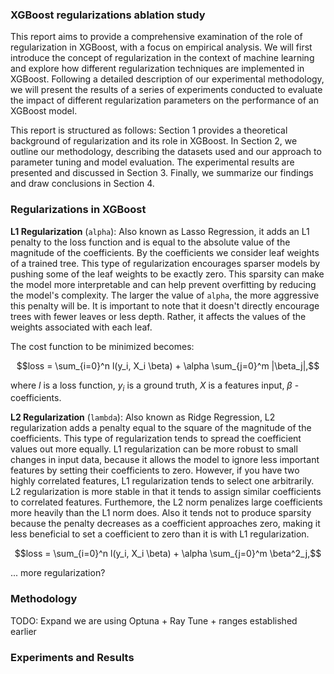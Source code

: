 ### XGBoost regularizations ablation study

This report aims to provide a comprehensive examination of the role of regularization in XGBoost, with a focus on empirical analysis. We will first introduce the concept of 
regularization in the context of machine learning and explore how different regularization techniques are implemented in XGBoost. Following a detailed description of our 
experimental methodology, we will present the results of a series of experiments conducted to evaluate the impact of different regularization parameters on the performance of 
an XGBoost model.

This report is structured as follows: Section 1 provides a theoretical background of regularization and its role in XGBoost. In Section 2, we outline our methodology, describing 
the datasets used and our approach to parameter tuning and model evaluation. The experimental results are presented and discussed in Section 3. Finally, we summarize our findings 
and draw conclusions in Section 4.

### Regularizations in XGBoost

**L1 Regularization** (`alpha`): Also known as Lasso Regression, it adds an L1 penalty to the loss function and is equal to the absolute value of the magnitude of the coefficients. By 
the coefficients we consider leaf weights of a trained tree. This type of regularization encourages sparser models by pushing some of the leaf weights to be exactly zero. This sparsity 
can make the model more interpretable and can help prevent overfitting by reducing the model's complexity. The larger the value of `alpha`, the more aggressive this penalty will be.
It is important to note that it doesn't directly encourage trees with fewer leaves or less depth. Rather, it affects the values of the weights associated with each leaf.

The cost function to be minimized becomes:

```math
loss = \sum_{i=0}^n l(y_i, X_i \beta) + \alpha \sum_{j=0}^m |\beta_j|,
```
where $l$ is a loss function, $y_i$ is a ground truth, $X$ is a features input, $\beta$ - coefficients.

**L2 Regularization** (`lambda`): Also known as Ridge Regression, L2 regularization adds a penalty equal to the square of the magnitude of the coefficients. This type of regularization tends 
to spread the coefficient values out more equally. L1 regularization can be more robust to small changes in input data, because it allows the model to ignore less important features by 
setting their coefficients to zero. However, if you have two highly correlated features, L1 regularization tends to select one arbitrarily. L2 regularization is more stable in that it 
tends to assign similar coefficients to correlated features. Furthemore, the L2 norm penalizes large coefficients more heavily than the L1 norm does. Also it tends not to produce sparsity 
because the penalty decreases as a coefficient approaches zero, making it less beneficial to set a coefficient to zero than it is with L1 regularization.

```math
loss = \sum_{i=0}^n l(y_i, X_i \beta) + \alpha \sum_{j=0}^m \beta^2_j,
```

...
more regularization?

### Methodology
TODO: Expand
we are using Optuna + Ray Tune + ranges established earlier

### Experiments and Results

